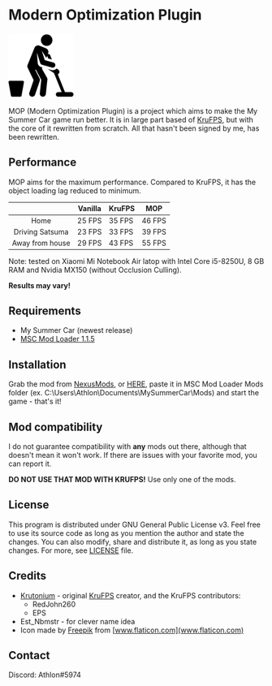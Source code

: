 # Modern Optimization Plugin

<img src="icon.png" alt="icon" width=128/>

MOP (Modern Optimization Plugin) is a project which aims to make the My Summer Car game run better. It is in large part based of [KruFPS](https://github.com/Krutonium/KruFPS), but with the core of it rewritten from scratch. All that hasn't been signed by me, has been rewritten.

## Performance

MOP aims for the maximum performance. Compared to KruFPS, it has the object loading lag reduced to minimum.

|                 | Vanilla | KruFPS |  MOP |
|:---------------:|---------|--------|--------|
|       Home      | 25 FPS  | 35 FPS | 46 FPS |
| Driving Satsuma | 23 FPS  | 33 FPS | 39 FPS |
| Away from house | 29 FPS  | 43 FPS | 55 FPS |

Note: tested on Xiaomi Mi Notebook Air latop with Intel Core i5-8250U, 8 GB RAM and Nvidia MX150 (without Occlusion Culling).

**Results may vary!**

## Requirements

- My Summer Car (newest release)
- [MSC Mod Loader 1.1.5](https://www.racedepartment.com/downloads/msc-mod-loader.15339/)

## Installation

Grab the mod from [NexusMods](https://www.nexusmods.com/mysummercar/mods/146/), or [HERE](download.zip), paste it in MSC Mod Loader Mods folder (ex. C:\Users\Athlon\Documents\MySummerCar\Mods) and start the game - that's it!

## Mod compatibility

I do not guarantee compatibility with **any** mods out there, although that doesn't mean it won't work. If there are issues with your favorite mod, you can report it.

**DO NOT USE THAT MOD WITH KRUFPS!** Use only one of the mods.

## License

This program is distributed under GNU General Public License v3. Feel free to use its source code as long as you mention the author and state the changes. You can also modify, share and distribute it, as long as you state changes. For more, see [LICENSE](LICENSE.md) file.

## Credits

- [Krutonium](https://github.com/Krutonium) - original [KruFPS](https://github.com/Krutonium/KruFPS) creator, and the KruFPS contributors:
  - RedJohn260
  - EPS
- Est_Nbmstr - for clever name idea
- Icon made by [Freepik](https://www.flaticon.com/authors/freepik) from [www.flaticon.com](www.flaticon.com)

## Contact

Discord: Athlon#5974
